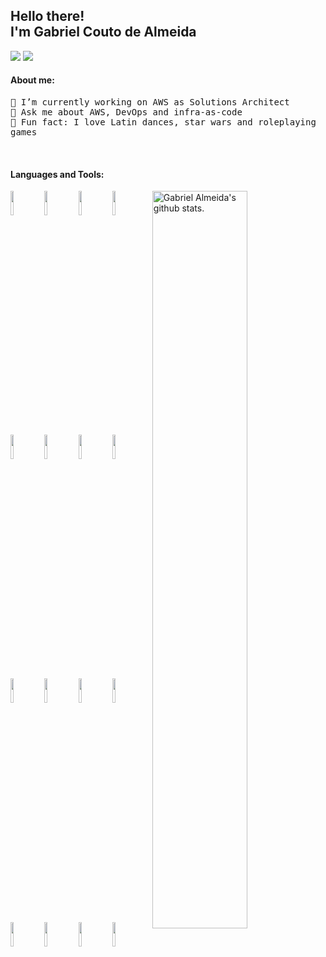 <h2 >
Hello there! <br /> I'm Gabriel Couto de Almeida
</h2>
<p >
    <a href="mailto:gcouto92@gmail.com" style="text-decoration: none">
        <img src="https://img.shields.io/badge/e‑mail-D14836.svg?style=for-the-badge&logo=GMail&logoColor=white" />
    </a>
    <a href="https://www.linkedin.com/in/gabrielcalmeida" style="text-decoration: none">
        <img src="https://img.shields.io/badge/linkedin-0077B5.svg?style=for-the-badge&logo=linkedin&logoColor=white" />
    </a>
</p>

#### About me:

<p align="left">
    <samp>
        💼 I’m currently working on AWS as Solutions Architect <br />
        💬 Ask me about AWS, DevOps and infra-as-code <br />
        🎨 Fun fact: I love Latin dances, star wars and roleplaying games<br />
    </samp>
</p>

<br />
  
#### Languages and Tools:

<span>
    <img align="right" width="55%" alt="Gabriel Almeida's github stats." src="https://github-readme-stats.vercel.app/api?username=gabrielcalmeida&show_icons=true&theme=dracula&count_private=true" />
</span>
  
<span>
    <img width="10%" src="https://www.vectorlogo.zone/logos/python/python-ar21.svg">
    <img width="10%" src="https://www.vectorlogo.zone/logos/javascript/javascript-ar21.svg">
    <img width="10%" src="https://www.vectorlogo.zone/logos/w3_html5/w3_html5-ar21.svg">
    <img width="10%" src="https://www.vectorlogo.zone/logos/netlifyapp_watercss/netlifyapp_watercss-ar21.svg">
    <img width="10%" src="https://www.vectorlogo.zone/logos/terraformio/terraformio-ar21.svg">
    <img width="10%" src="https://www.vectorlogo.zone/logos/packerio/packerio-ar21.svg">
    <img width="10%" src="https://www.vectorlogo.zone/logos/ansible/ansible-ar21.svg">
    <img width="10%" src="https://www.vectorlogo.zone/logos/puppet/puppet-ar21.svg">
    <img width="10%" src="https://www.vectorlogo.zone/logos/amazon_aws/amazon_aws-ar21.svg">
    <img width="10%" src="https://www.vectorlogo.zone/logos/heroku/heroku-ar21.svg">
    <img width="10%" src="https://www.vectorlogo.zone/logos/kubernetes/kubernetes-ar21.svg">
    <img width="10%" src="https://www.vectorlogo.zone/logos/apache_mesos/apache_mesos-ar21.svg">
    <img width="10%" src="https://cdn.worldvectorlogo.com/logos/new-relic-wordmark.svg">
    <img width="10%" src="https://cdn.worldvectorlogo.com/logos/docker-3.svg">
    <img width="10%" src="https://cdn.worldvectorlogo.com/logos/jenkins.svg">
    <img width="10%" src="https://cdn.worldvectorlogo.com/logos/zabbix-1.svg">
    <br />
</span>

<br />
